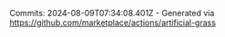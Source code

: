 Commits: 2024-08-09T07:34:08.401Z - Generated via https://github.com/marketplace/actions/artificial-grass
<br>
